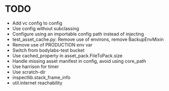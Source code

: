TODO
====

- Add vc config to config
- Use config without subclassing
- Configure using an importable config path instead of injecting
- test_asset_cache.py: Remove use of environs, remove BackupEnvMixin
- Remove use of PRODUCTION env var
- Switch from bodylabs-test bucket
- Use cached_property in asset_pack.FileToPack.size
- Handle missing asset manifest in config, avoid using core_path
- Use harrison for timer
- Use scratch-dir
- inspectlib.stack_frame_info
- util.internet reachability
